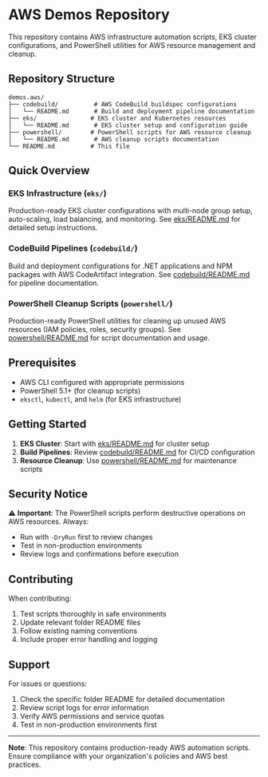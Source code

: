 # AWS Demos Repository

This repository contains AWS infrastructure automation scripts, EKS cluster configurations, and PowerShell utilities for AWS resource management and cleanup.

## Repository Structure

```
demos.aws/
├── codebuild/          # AWS CodeBuild buildspec configurations
│   └── README.md       # Build and deployment pipeline documentation
├── eks/               # EKS cluster and Kubernetes resources
│   └── README.md       # EKS cluster setup and configuration guide
├── powershell/        # PowerShell scripts for AWS resource cleanup
│   └── README.md       # AWS cleanup scripts documentation
└── README.md          # This file
```

## Quick Overview

### EKS Infrastructure (`eks/`)
Production-ready EKS cluster configurations with multi-node group setup, auto-scaling, load balancing, and monitoring. See [eks/README.md](eks/README.md) for detailed setup instructions.

### CodeBuild Pipelines (`codebuild/`)
Build and deployment configurations for .NET applications and NPM packages with AWS CodeArtifact integration. See [codebuild/README.md](codebuild/README.md) for pipeline documentation.

### PowerShell Cleanup Scripts (`powershell/`)
Production-ready PowerShell utilities for cleaning up unused AWS resources (IAM policies, roles, security groups). See [powershell/README.md](powershell/README.md) for script documentation and usage.

## Prerequisites

- AWS CLI configured with appropriate permissions
- PowerShell 5.1+ (for cleanup scripts)
- `eksctl`, `kubectl`, and `helm` (for EKS infrastructure)

## Getting Started

1. **EKS Cluster**: Start with [eks/README.md](eks/README.md) for cluster setup
2. **Build Pipelines**: Review [codebuild/README.md](codebuild/README.md) for CI/CD configuration
3. **Resource Cleanup**: Use [powershell/README.md](powershell/README.md) for maintenance scripts

## Security Notice

⚠️ **Important**: The PowerShell scripts perform destructive operations on AWS resources. Always:
- Run with `-DryRun` first to review changes
- Test in non-production environments
- Review logs and confirmations before execution

## Contributing

When contributing:
1. Test scripts thoroughly in safe environments
2. Update relevant folder README files
3. Follow existing naming conventions
4. Include proper error handling and logging

## Support

For issues or questions:
1. Check the specific folder README for detailed documentation
2. Review script logs for error information
3. Verify AWS permissions and service quotas
4. Test in non-production environments first

---

**Note**: This repository contains production-ready AWS automation scripts. Ensure compliance with your organization's policies and AWS best practices.
